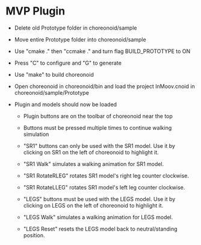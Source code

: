 # MVP Plugin
- Delete old Prototype folder in choreonoid/sample
- Move entire Prototype folder into choreonoid/sample
- Use "cmake ." then "ccmake ." and turn flag BUILD_PROTOTYPE to ON
- Press "C" to configure and "G" to generate
- Use "make" to build choreonoid
- Open choreonoid in choreonoid/bin and load the project InMoov.cnoid in choreonoid/sample/Prototype
- Plugin and models should now be loaded

  - Plugin buttons are on the toolbar of choreonoid near the top
  - Buttons must be pressed multiple times to continue walking simulation

  - "SR1" buttons can only be used with the SR1 model. Use it by clicking on SR1 on the left of choreonoid to highlight it.
  - "SR1 Walk" simulates a walking animation for SR1 model.
  - "SR1 RotateRLEG" rotates SR1 model's right leg counter clockwise.
  - "SR1 RotateLLEG" rotates SR1 model's left leg counter clockwise.

  - "LEGS" buttons must be used with the LEGS model. Use it by clicking on LEGS on the left of choreonoid to highlight it.
  - "LEGS Walk" simulates a walking animation for LEGS model.
  - "LEGS Reset" resets the LEGS model back to neutral/standing position.